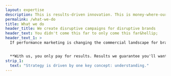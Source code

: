 ```yaml
---
layout: expertise
description: This is results-driven innovation. This is money-where-our-mouth-is marketing. This is Zuru Group.
permalink: /what-we-do
title: What we do
header_title: We create disruptive campaigns for disruptive brands
header_text: You didn't come this far to only come this far&hellip;
header_text_1: >
  If performance marketing is changing the commercial landscape for brands big and small, Zuru is changing the performance marketing world forever. We make campaigns more instant for you. Insight more actionable for you. And returns more attributable to every pound, euro or dollar you spend with us (and we spend ourselves in pursuit of your goals).


  **With us, you only pay for results. Results we guarantee you'll want. And results we guarantee you'll be delighted be.**
strip_1:
  text: "Strategy is driven by one key concept: understanding."
---
```

